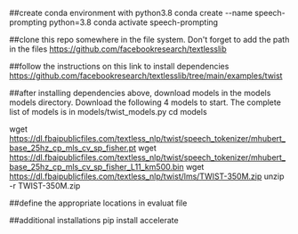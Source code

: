 
##create conda environment with python3.8
conda create --name speech-prompting python=3.8
conda activate speech-prompting

##clone this repo somewhere in the file system. Don't forget to add the path in the files
https://github.com/facebookresearch/textlesslib

##follow the instructions on this link to install dependencies
https://github.com/facebookresearch/textlesslib/tree/main/examples/twist

##after installing dependencies above, download models in the models models directory. Download the following 4 models to start. The complete list of models is in models/twist_models.py
cd models

wget https://dl.fbaipublicfiles.com/textless_nlp/twist/speech_tokenizer/mhubert_base_25hz_cp_mls_cv_sp_fisher.pt
wget https://dl.fbaipublicfiles.com/textless_nlp/twist/speech_tokenizer/mhubert_base_25hz_cp_mls_cv_sp_fisher_L11_km500.bin
wget https://dl.fbaipublicfiles.com/textless_nlp/twist/lms/TWIST-350M.zip
unzip -r TWIST-350M.zip

##define the appropriate locations in evaluat file


##additional installations
pip install accelerate


